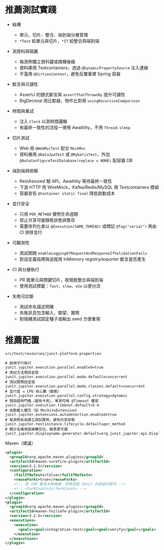# 推薦測試實踐

* 結構

  * 單元、切片、整合、端到端分層管理
  * `*Test` 給單元與切片，`*IT` 給整合與端到端

* 測資料與隔離

  * 每測例獨立資料鍵或隨機後綴
  * 資料庫用 Testcontainers，透過 `@DynamicPropertySource` 注入連線
  * 不濫用 `@DirtiesContext`，避免反覆重建 Spring 容器

* 斷言與可讀性

  * AssertJ 的鏈式斷言與 `assertThatThrownBy` 提升可讀性
  * BigDecimal 用比較器，物件比對用 `usingRecursiveComparison`

* 時間與重試

  * 注入 `Clock` 以測時間邏輯
  * 有最終一致性的流程一律用 Awaitility，不用 `Thread.sleep`

* 切片測試

  * Web 用 `@WebMvcTest` 配合 `MockMvc`
  * 資料層用 `@DataJpaTest` 或 `@MybatisTest`，外加 `@AutoConfigureTestDatabase(replace = NONE)` 配容器 DB

* 端到端與依賴

  * RestAssured 驗 API，Awaitility 等待最終一致性
  * 下游 HTTP 用 WireMock，Kafka/Redis/MySQL 用 Testcontainers 模組
  * 容器宣告 `@Container static final` 降低啟動成本


* 並行安全

  * 只用 `PER_METHOD` 實例生命週期
  * 禁止共享可變靜態狀態與暫存
  * 需要序列化者以 `@Execution(SAME_THREAD)` 或標記 `@Tag("serial")` 再由 CI 排除並行

* 可觀測性

  * 測試期開 `enableLoggingOfRequestAndResponseIfValidationFails`
  * 對自定義指標與追蹤用 InMemory registry/exporter 斷言是否產生

* CI 與分層執行

  * PR 跑單元與關鍵切片，夜間跑整合與端到端
  * 使用測試標籤：`fast`、`slow`、`e2e` 以便分流

* 失敗可診斷

  * 測試命名描述明確
  * 失敗訊息包含輸入、期望、實際
  * 對隨機測試固定種子或輸出 seed 方便重現



# 推薦配置

`src/test/resources/junit-platform.properties`

```properties
# 啟用平行執行
junit.jupiter.execution.parallel.enabled=true
# 測試方法預設並發
junit.jupiter.execution.parallel.mode.default=concurrent
# 測試類預設並發
junit.jupiter.execution.parallel.mode.classes.default=concurrent
# 並行度 = CPU 核心數（動態）
junit.jupiter.execution.parallel.config.strategy=dynamic
# 預設超時門檻（避免卡死），單測可用 @Timeout 覆寫
junit.jupiter.execution.timeout.default=5 m
# 自動載入擴充（如 MockitoExtension）
junit.jupiter.extensions.autodetection.enabled=true
# 每測例各自建立測試實例，避免共享狀態
junit.jupiter.testinstance.lifecycle.default=per_method
# 顯示名稱用底線轉空白，報表更可讀
junit.jupiter.displayname.generator.default=org.junit.jupiter.api.DisplayNameGenerator$ReplaceUnderscores
```

Maven（建議）

```xml
<plugin>
  <groupId>org.apache.maven.plugins</groupId>
  <artifactId>maven-surefire-plugin</artifactId>
  <version>3.2.5</version>
  <configuration>
    <failIfNoTests>false</failIfNoTests>
    <reuseForks>true</reuseForks>
    <!-- 多 JVM 需求大時再調，平時交給 JUnit 內部並行即可 -->
    <!-- <forkCount>1</forkCount> -->
  </configuration>
</plugin>
<plugin>
  <groupId>org.apache.maven.plugins</groupId>
  <artifactId>maven-failsafe-plugin</artifactId>
  <version>3.2.5</version>
  <executions>
    <execution>
      <goals><goal>integration-test</goal><goal>verify</goal></goals>
    </execution>
  </executions>
</plugin>
```

